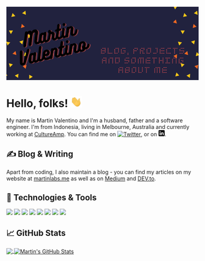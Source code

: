 [![Social banner for martindavid](https://github.com/martindavid/martindavid/raw/master/assets/github-back.png)](https://martinlabs.me)

# Hello, folks! <img src="https://raw.githubusercontent.com/martindavid/martindavid/master/assets/wave.gif" width="30px">

My name is Martin Valentino and I'm a husband, father and a software engineer. I'm from Indonesia, living in Melbourne, Australia and currently working at [CultureAmp](https://github.com/cultureamp). You can find me on [![Twitter][1.2]][1],  or on [![LinkedIn][3.2]][3].


## &#x270d; Blog & Writing

Apart from coding, I also maintain a blog - you can find my articles on my website at [martinlabs.me](https://martinlabs.me/) as well as on [Medium](https://medium.com/@martinlabs) and [DEV.to](https://dev.to/martindavid).

## 🔧 Technologies & Tools

![](https://img.shields.io/badge/Editor-Vim-informational?style=for-the-badge&logo=vim&logoColor=white&color=2bbc8a)
![](https://img.shields.io/badge/Code-Ruby-informational?style=for-the-badge&logo=ruby&logoColor=white&color=2bbc8a)
![](https://img.shields.io/badge/Code-Typescript-informational?style=for-the-badge&logo=typescript&logoColor=white&color=2bbc8a)
![](https://img.shields.io/badge/Code-Python-informational?style=for-the-badge&logo=python&logoColor=white&color=2bbc8a)
![](https://img.shields.io/badge/Framework-ReactJS-informational?style=for-the-badge&logo=react&logoColor=white&color=2bbc8a)
![](https://img.shields.io/badge/Tools-Docker-informational?style=for-the-badge&logo=docker&logoColor=white&color=2bbc8a)
![](https://img.shields.io/badge/Cloud-AWS-informational?style=for-the-badge&logo=amazon-aws&logoColor=white&color=2bbc8a)
![](https://img.shields.io/badge/Cloud-DigitalOcean-informational?style=for-the-badge&logo=digitalocean&logoColor=white&color=2bbc8a)

## &#x1f4c8; GitHub Stats

<a href="https://github.com/martindavid/martindavid">
  <img align="center" src="https://github-readme-stats.vercel.app/api/top-langs/?username=martindavid&title_color=ffffff&text_color=c9cacc&icon_color=2bbc8a&bg_color=1d1f21" />
</a>
<a href="https://github.com/martindavid/martindavid">
  <img align="center" src="https://github-readme-stats.vercel.app/api?username=martindavid&show_icons=true&line_height=27&count_private=true&title_color=ffffff&text_color=c9cacc&icon_color=2bbc8a&bg_color=1d1f21" alt="Martin's GitHub Stats" />
</a>


<!-- links to social media icons -->

<!-- icons with padding -->

[1.1]: http://i.imgur.com/tXSoThF.png (twitter icon with padding)
[2.1]: http://i.imgur.com/0o48UoR.png (github icon with padding)

<!-- icons without padding -->

[1.2]: http://i.imgur.com/wWzX9uB.png (twitter icon without padding)
[2.2]: http://i.imgur.com/9I6NRUm.png (github icon without padding)
[3.2]: https://raw.githubusercontent.com/martindavid/martindavid/master/assets/linkedin.png (LinkedIn icon without padding)

<!-- links to your social media accounts -->

[1]: https://twitter.com/wackyshut
[2]: https://github.com/martindavid
[3]: https://www.linkedin.com/in/martinsiagian/

